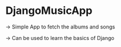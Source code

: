 # DjangoMusicApp

-> Simple App to fetch the albums and songs

-> Can be used to learn the basics of Django

